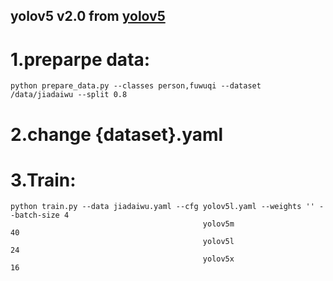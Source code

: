## yolov5 v2.0 from [yolov5](https://github.com/ultralytics/yolov5)

# 1.preparpe data:
    python prepare_data.py --classes person,fuwuqi --dataset /data/jiadaiwu --split 0.8

# 2.change {dataset}.yaml

# 3.Train:
    python train.py --data jiadaiwu.yaml --cfg yolov5l.yaml --weights '' --batch-size 4
                                               yolov5m                                40
                                               yolov5l                                24
                                               yolov5x                                16